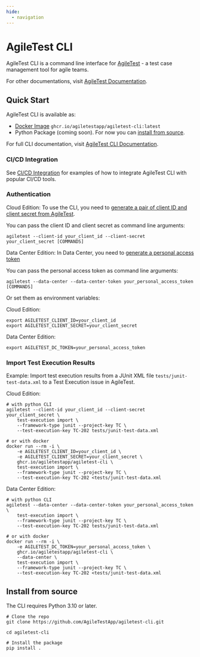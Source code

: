 ```yaml
---
hide:
  - navigation
---
```


# AgileTest CLI

AgileTest CLI is a command line interface for [AgileTest](https://agiletest.app) - a test case management tool for agile teams.

For other documentations, visit [AgileTest Documentation](https://docs.devsamurai.com/agiletest).

## Quick Start

AgileTest CLI is available as:

* [Docker Image](https://github.com/AgileTestApp/agiletest-cli/pkgs/container/agiletest-cli) `ghcr.io/agiletestapp/agiletest-cli:latest`
* Python Package (coming soon). For now you can [install from source](#install-from-source).

For full CLI documentation, visit [AgileTest CLI Documentation](cli.md).

### CI/CD Integration

See [CI/CD Integration](ci-cd.md) for examples of how to integrate AgileTest CLI with popular CI/CD tools.

### Authentication

Cloud Edition:
To use the CLI, you need to [generate a pair of client ID and client secret from AgileTest](https://docs.devsamurai.com/agiletest/access-api-documentation).

You can pass the client ID and client secret as command line arguments:

```shell
agiletest --client-id your_client_id --client-secret your_client_secret [COMMANDS]
```

Data Center Edition:
In Data Center, you need to [generate a personal access token](https://confluence.atlassian.com/enterprise/using-personal-access-tokens-1026032365.html)

You can pass the personal access token as command line arguments:

```shell
agiletest --data-center --data-center-token your_personal_access_token [COMMANDS]
```

Or set them as environment variables:

Cloud Edition:

```shell
export AGILETEST_CLIENT_ID=your_client_id
export AGILETEST_CLIENT_SECRET=your_client_secret
```

Data Center Edition:

```shell
export AGILETEST_DC_TOKEN=your_personal_access_token
```

### Import Test Execution Results

Example: Import test execution results from a JUnit XML file `tests/junit-test-data.xml`
to a Test Execution issue in AgileTest.

Cloud Edition:

```shell
# with python CLI
agiletest --client-id your_client_id --client-secret your_client_secret \
    test-execution import \
    --framework-type junit --project-key TC \
    --test-execution-key TC-202 tests/junit-test-data.xml

# or with docker
docker run --rm -i \
    -e AGILETEST_CLIENT_ID=your_client_id \
    -e AGILETEST_CLIENT_SECRET=your_client_secret \
    ghcr.io/agiletestapp/agiletest-cli \
    test-execution import \
    --framework-type junit --project-key TC \
    --test-execution-key TC-202 <tests/junit-test-data.xml
```

Data Center Edition:

```shell
# with python CLI
agiletest --data-center --data-center-token your_personal_access_token \
    test-execution import \
    --framework-type junit --project-key TC \
    --test-execution-key TC-202 tests/junit-test-data.xml

# or with docker
docker run --rm -i \
    -e AGILETEST_DC_TOKEN=your_personal_access_token \
    ghcr.io/agiletestapp/agiletest-cli \
    --data-center \
    test-execution import \
    --framework-type junit --project-key TC \
    --test-execution-key TC-202 <tests/junit-test-data.xml
```

## Install from source

The CLI requires Python 3.10 or later.

```shell
# Clone the repo
git clone https://github.com/AgileTestApp/agiletest-cli.git

cd agiletest-cli

# Install the package
pip install .
```
